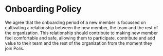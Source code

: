 # Onboarding Policy
We agree that the onboarding period of a new member is focussed on cultivating a relationship between the new member, the team and the 
rest of the organization. This relationship should contribute to making new member feel comfortable and safe, allowing them to participate, 
contribute and add value to their team and the rest of the organization from the moment they join Polis. 
